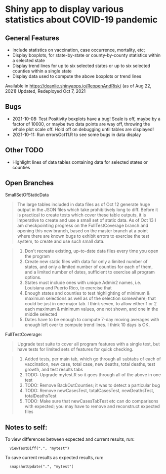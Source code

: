 Shiny app to display various statistics about COVID-19 pandemic
===============================================================

General Features
----------------

 * Include statistics on vaccination, case occurrence, mortality, etc;
 * Display boxplots, for state-by-state or county-by-county statistics within a selected state
 * Display trend lines for up to six selected states or up to six selected counties within a single state
 * Display data used to compute the above boxplots or trend lines


Available in https://deanlie.shinyapps.io/ReopenAndRisk/ (as of Aug 22, 2021)
Updated, Redeployed Oct 7, 2021

Bugs
----
 * 2021-10-08: Test Positivity boxplots have a bug! Scale is off,
maybe by a factor of 10000, or maybe two data points are way off,
throwing the whole plot scale off. Hold off on debugging until tables are
displayed!
 * 2021-10-11: Run errorsOct11.R to see some bugs in data display

Other TODO
----------
 * Highlight lines of data tables containing data for selected states or counties

Open Branches
-------------

SmallSetOfStaticData

> The large tables included in data files as of Oct 12 generate huge output in the JSON files which take prohibitively long to diff. Before it is practical to create tests which cover these table outputs, it is imperative to create and use a small set of static data. As of Oct 13 I am checkpointing progress on the FullTestCoverage branch and opening this new branch, based on the master branch at a point where there are known bugs to exhibit errors to exercise the test system, to create and use such small data.

> 1. Don't recreate existing, up-to-date data files every time you open the program
> 2. Create new static files with data for only a limited number of states, and only a limited number of counties for each of them, and a limited number of dates, sufficient to exercise all program options.
> 3. States must include ones with unique Admin2 names, i.e. Louisiana and Puerto Rico, to exercise that
> 4. Enough states and counties to test highlighting of minimum & maximum selections as well as of the selection somewhere; that could be just in one major tab. I think seven, to allow either 1 or 2 each maximum & minimum values, one not shown, and one in the middle selected
> 5. Dates have to be enough to compute 7-day moving averages with enough left over to compute trend lines. I think 10 days is OK.

FullTestCoverage:

> Upgrade test suite to cover all program features with a single test, but have tests for limited sets of features for quick checking. 

> 1. Added tests, per main tab, which go through all subtabs of each of
vaccination, new case, total case, new deaths, total deaths, test growth,
and test results tabs
> 2. TODO: Upgrade mytest.R so it goes through all of the above in one test
> 3. TODO: Remove BackOutCounties; it was to detect a particular bug
> 4. TODO: Remove newCasesTest, totalCasesTest, newDeathsTest, totalDeathsTest
> 5. TODO: Make sure that newCasesTabTest etc can do comparisons with expected; you may have to remove and reconstruct expected files
  
Notes to self:
--------------
To view differences between expected and current results, run:
    
      viewTestDiff(".", "mytest")

To save current results as expected results, run:

      snapshotUpdate(".", "mytest")

